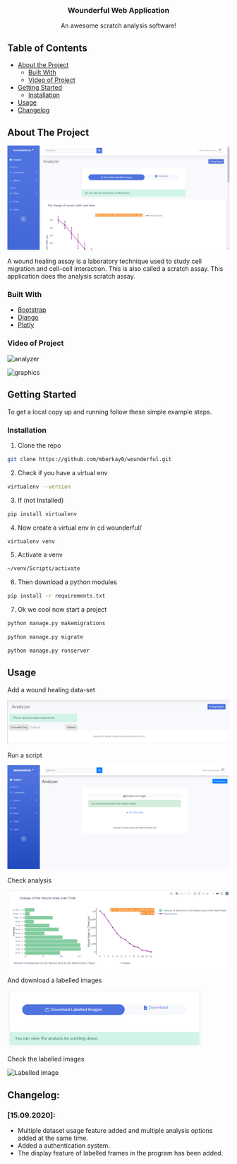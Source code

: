 

<br />
<p align="center">

  <h3 align="center">Wounderful Web Application</h3>

  <p align="center">
    An awesome scratch analysis software!
    <br />
  </p>
</p>



<!-- TABLE OF CONTENTS -->
## Table of Contents

* [About the Project](#about-the-project)
  * [Built With](#built-with)
  * [Video of Project](#video-of-project)
* [Getting Started](#getting-started)
  * [Installation](#installation)
* [Usage](#usage)
* [Changelog](#changelog)




<!-- ABOUT THE PROJECT -->
## About The Project
<img src="/images/exanalyzer.png" alt="App image"/>

A wound healing assay is a laboratory technique used to study cell migration and cell–cell interaction. This is also called a scratch assay. This application does the analysis scratch assay.

### Built With
* [Bootstrap](https://getbootstrap.com)
* [Django](https://www.djangoproject.com/)
* [Plotly](https://plotly.com/)


### Video of Project
![analyzer](https://github.com/mberkay0/wounderful/blob/master/images/analyze.gif)

![graphics](https://github.com/mberkay0/wounderful/blob/master/images/graphics.gif)




<!-- GETTING STARTED -->
## Getting Started

To get a local copy up and running follow these simple example steps.


### Installation


1. Clone the repo
```sh
git clone https://github.com/mberkay0/wounderful.git
```
2. Check if you have a virtual env 
```sh
virtualenv --version
```
3. If (not Installed) 
```sh
pip install virtualenv
```
4. Now create a virtual env in cd wounderful/
```sh
virtualenv venv
```
5. Activate a venv 
```sh
~/venv/Scripts/activate
```
6. Then download a python modules
```sh
pip install -r requirements.txt
```
7. Ok we cool now start a project
```sh
python manage.py makemigrations
```
```sh
python manage.py migrate
```
```sh
python manage.py runserver
```
<!-- USAGE EXAMPLES -->
## Usage

Add a wound healing data-set 

<img src="/images/uploadfiles.png" alt="upload images"/>

Run a script

<img src="/images/run.png" alt="Run the script"/>

Check analysis 

<img src="/images/analysis.png" alt="Analysis"/>

And download a labelled images 

<img src="/images/download.png" alt="Download" width="441.5" height="130"/>

Check the labelled images

<img src="/images/exOut.png" alt="Labelled image" width="600" height="500"/>



## Changelog:

### [15.09.2020]:
* Multiple dataset usage feature added and multiple analysis options added at the same time.
* Added a authentication system. 
* The display feature of labelled frames in the program has been added.
